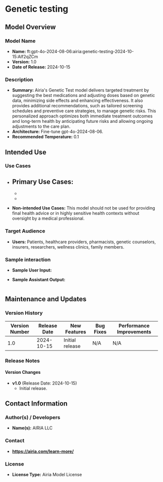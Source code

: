 # Genetic testing

## Model Overview

### Model Name
- **Name:** ft:gpt-4o-2024-08-06:airia:genetic-testing-2024-10-15:AIf2qZCm
- **Version:** 1.0
- **Date of Release:** 2024-10-15

### Description
- **Summary:** Airia's Genetic Test model delivers targeted treatment by suggesting the best medications and adjusting doses based on genetic data, minimizing side effects and enhancing effectiveness. It also provides additional recommendations, such as tailored screening schedules and preventive care strategies, to manage genetic risks. This personalized approach optimizes both immediate treatment outcomes and long-term health by anticipating future risks and allowing ongoing adjustments to the care plan.
- **Architecture:** Fine-tune gpt-4o-2024-08-06.
- **Recommended Temperature:** 0.1


## Intended Use

### Use Cases
- **Primary Use Cases:**
  - 
  - 
  - 

- **Non-intended Use Cases:** This model should not be used for providing final health advice or in highly sensitive health contexts without oversight by a medical professional.

### Target Audience
- **Users:** Patients, healthcare providers, pharmacists, genetic counselors, insurers, researchers, wellness clinics, family members.

### Sample interaction
- **Sample User Input:** 

- **Sample Assistant Output:**
```

```

## Maintenance and Updates

### Version History
| Version Number | Release Date | New Features                  | Bug Fixes                   | Performance Improvements     |
|----------------|--------------|-------------------------------|-----------------------------|------------------------------|
| 1.0            |  2024-10-15  | Initial release               |  N/A  | N/A |


### Release Notes
#### Version Changes
- **v1.0** (Release Date: 2024-10-15)
  - Initial release.

## Contact Information

### Author(s) / Developers
- **Name(s):** AIRIA LLC

### Contact
- **https://airia.com/learn-more/** 

### License
- **License Type:** Airia Model License
